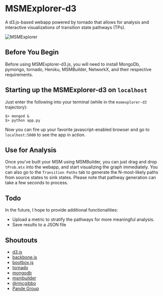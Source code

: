 MSMExplorer-d3
=================

A d3.js-based webapp powered by tornado that allows for analysis and interactive visualizations of transition state pathways (TPs).

![MSMExplorer](https://raw.github.com/cxhernandez/msmexplorer-d3/master/images/example.png)

Before You Begin
----------------
Before using MSMExplorer-d3.js, you will need to install MongoDb, pymongo, tornado, Heroku, MSMBuilder, NetworkX, and their respective requirements.


Starting up the MSMExplorer-d3 on ``localhost``
----------------
Just enter the following into your terminal (while in the ``msmexplorer-d3`` trajectory):

````
$> mongod &
$> python app.py
````

Now you can fire up your favorite javascript-enabled browser and go to ``localhost:5000`` to see the app in action.

Use for Analysis
----------------
Once you've built your MSM using MSMBuilder, you can just drag and drop ``tProb.mtx`` into the webapp, and start visualizing the graph immediately. You can also go to the ``Transition Paths`` tab to generate the N-most-likely paths from source states to sink states. Please note that pathway generation can take a few seconds to process.

Todo
---------------

In the future, I hope to provide additional functionalities:

+ Upload a metric to stratify the pathways for more meaningful analysis.
+ Save results to a JSON file

Shoutouts
----------------

- [d3.js](http://d3js.org/)
- [backbone.js](http://backbonejs.org/)
- [bootbox.js](http://bootboxjs.com/)
- [tornado](http://www.tornadoweb.org/en/stable/)
- [mongodb](http://www.mongodb.org/)
- [msmbuilder](http://msmbuilder.org/)
- [@rmcgibbo](https://github.com/rmcgibbo)
- [Pande Group](http://pande.stanford.edu/)
